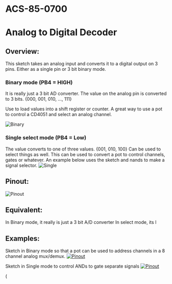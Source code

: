 # ACS-85-0700
Analog to Digital Decoder
==============

## Overview:
This sketch takes an analog input and converts it to a digital output on 3 pins.
Either as a single pin or 3 bit binary mode. 

### Binary mode (PB4 = HIGH)
It is really just a 3 bit AD converter.
The value on the analog pin is converted to 3 bits.
{000, 001, 010, ..., 111}
  
Use to load values into a shift register or counter. A great way to use a pot to control a CD4051 and select an analog channel.


![Binary](https://github.com/robstave/ArduinoComponentSketches/blob/master/ACS-85%20ATTiny85%20sketches/ACS-85-0700/images/mode2.png)



### Single select mode  (PB4 = Low)
The value converts to one of three values.
{001, 010, 100}
Can be used to select things as well.
This can be used to convert a pot to control channels, gates or whatever. An example below uses the sketch and nands to make a signal selector.
![Single](https://github.com/robstave/ArduinoComponentSketches/blob/master/ACS-85%20ATTiny85%20sketches/ACS-85-0700/images/mode1.png)


## Pinout:
![Pinout](https://github.com/robstave/ArduinoComponentSketches/blob/master/ACS-85%20ATTiny85%20sketches/ACS-85-0700/images/ACS-85-0700.png)

## Equivalent:
In Binary mode, it really is just a 3 bit A/D converter
In select mode, its l

## Examples:
 
 Sketch in Binary mode so that a pot can be used to address channels in a 8 channel analog mux/demux.
[![Pinout](https://github.com/robstave/ArduinoComponentSketches/blob/master/ACS-85%20ATTiny85%20sketches/ACS-85-0700/images/ACS-85-0700-example1.png)](https://github.com/robstave/ArduinoComponentSketches/blob/master/ACS-85%20ATTiny85%20sketches/ACS-85-0700/images)

Sketch in Single mode to control ANDs to gate separate signals
[![Pinout](https://github.com/robstave/ArduinoComponentSketches/blob/master/ACS-85%20ATTiny85%20sketches/ACS-85-0700/images/ACS-85-0700-example2.png)](https://github.com/robstave/ArduinoComponentSketches/blob/master/ACS-85%20ATTiny85%20sketches/ACS-85-0700/images)


( 